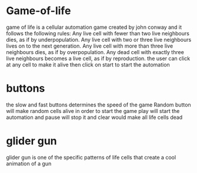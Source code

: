 # Game-of-life
game of life is a cellular automation game created by john conway and it follows the following rules:
Any live cell with fewer than two live neighbours dies, as if by underpopulation.
Any live cell with two or three live neighbours lives on to the next generation.
Any live cell with more than three live neighbours dies, as if by overpopulation.
Any dead cell with exactly three live neighbours becomes a live cell, as if by reproduction.
the user can click at any cell to make it alive then click on start to start the automation
# buttons
the slow and fast buttons determines the speed of the game 
Random button will make random cells alive in order to start the game 
play will start the automation and pause will stop it and clear would make all life cells dead
# glider gun
glider gun is one of the  specific patterns of life cells that create a cool animation of a gun 
